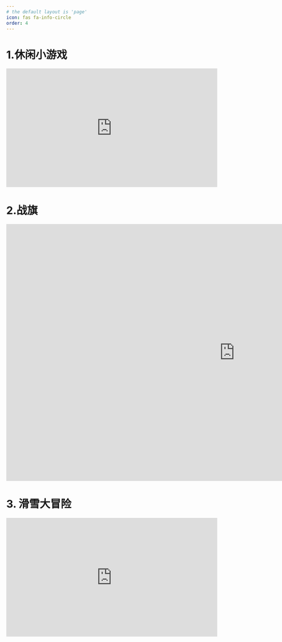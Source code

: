 ```yaml
---
# the default layout is 'page'
icon: fas fa-info-circle
order: 4
---
```


# 1.休闲小游戏

<iframe width="560" height="315" src="https://www.youtube.com/embed/UWUns5kNI5U?si=kbGfDBkQJVvIPDAr" title="YouTube video player" frameborder="0" allow="accelerometer; autoplay; clipboard-write; encrypted-media; gyroscope; picture-in-picture; web-share" allowfullscreen></iframe>



# 2.战旗

<iframe width="1212" height="682" src="https://www.youtube.com/embed/ZMi2y_uwIZ0" title="游戏开发" frameborder="0" allow="accelerometer; autoplay; clipboard-write; encrypted-media; gyroscope; picture-in-picture; web-share" allowfullscreen></iframe>

# 3. 滑雪大冒险
<iframe width="560" height="315" src="https://www.youtube.com/embed/zENaM1sFVnI?si=ljzBT2wS0Astr3xg" title="YouTube video player" frameborder="0" allow="accelerometer; autoplay; clipboard-write; encrypted-media; gyroscope; picture-in-picture; web-share" allowfullscreen></iframe>